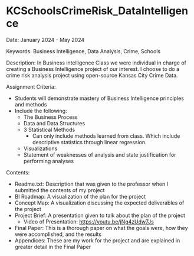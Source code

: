 # KCSchoolsCrimeRisk_DataIntelligence
Date:
January 2024 - May 2024

Keywords:
Business Intelligence, Data Analysis, Crime, Schools

Description:
In Business intelligence Class we were individual in charge of creating a Business Intelligence project of our interest. I choose to do a crime risk analysis project using open-source Kansas City Crime Data.

Assignment Criteria:
- Students will demonstrate mastery of Business Intelligence principles and methods
- Include the following:
  - The Business Process
  - Data and Data Structures
  - 3 Statistical Methods
    - Can only include methods learned from class. Which include descriptive statistics through linear regression.
  - Visualizations
  - Statement of weaknesses of analysis and state justification for performing analyses

Contents:
- Readme.txt: Description that was given to the professor when I submitted the contents of my project
- BI Roadmap: A visualization of the plan for the project
- Concept Map: A visualization discussing the expected deliverables of the project
- Project Brief: A presentation given to talk about the plan of the project
  - Video of Presentation: https://youtu.be/jNg4zUdw7Js
- Final Paper: This is a thorough paper on what the goals were, how they were accomplished, and the results
- Appendices: These are my work for the project and are explained in greater detail in the Final Paper
